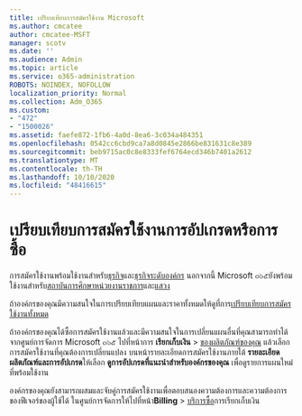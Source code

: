 ```yaml
---
title: เปรียบเทียบการสมัครใช้งาน Microsoft
ms.author: cmcatee
author: cmcatee-MSFT
manager: scotv
ms.date: ''
ms.audience: Admin
ms.topic: article
ms.service: o365-administration
ROBOTS: NOINDEX, NOFOLLOW
localization_priority: Normal
ms.collection: Adm_O365
ms.custom:
- "472"
- "1500026"
ms.assetid: faefe872-1fb6-4a0d-8ea6-3c034a484351
ms.openlocfilehash: 0542cc6cbd9ca7a8d0845e2866be831631c8e389
ms.sourcegitcommit: beb9715ac0c8e8333fef6764ecd346b7401a2612
ms.translationtype: MT
ms.contentlocale: th-TH
ms.lasthandoff: 10/10/2020
ms.locfileid: "48416615"
---
```

# <a name="compare-upgrade-or-purchase-subscriptions"></a>เปรียบเทียบการสมัครใช้งานการอัปเกรดหรือการซื้อ
  
การสมัครใช้งานพร้อมใช้งานสำหรับ[ธุรกิจ](https://www.microsoft.com/microsoft-365/business/compare-all-microsoft-365-business-products?tab=2&rtc=1)และ[ธุรกิจระดับองค์กร](https://www.microsoft.com/microsoft-365/enterprise/compare-office-365-plans?rtc=1) นอกจากนี้ Microsoft ๓๖๕ยังพร้อมใช้งานสำหรับ[สถาบันการศึกษา](https://www.microsoft.com/microsoft-365/academic/compare-office-365-education-plans?rtc=1&activetab=tab%3aprimaryr1)[หน่วยงานราชการ](https://www.microsoft.com/microsoft-365/government/compare-office-365-government-plans?rtc=1)และ[แสวง](https://www.microsoft.com/microsoft-365/nonprofit/office-365-nonprofit-plans-and-pricing?&rtc=1&activetab=tab%3aprimaryr1)
  
ถ้าองค์กรของคุณมีความสนใจในการเปรียบเทียบแผนและราคาทั้งหมดให้ดูที่การ[เปรียบเทียบการสมัครใช้งานทั้งหมด](https://www.microsoft.com/microsoft-365/enterprise/compare-office-365-plans?rtc=1)
  
ถ้าองค์กรของคุณได้ซื้อการสมัครใช้งานแล้วและมีความสนใจในการเปลี่ยนแผนอื่นที่คุณสามารถทำได้จากศูนย์การจัดการ Microsoft ๓๖๕ ไปที่หน้าการ **เรียกเก็บเงิน** \> [ของผลิตภัณฑ์ของคุณ](https://go.microsoft.com/fwlink/p/?linkid=842054) แล้วเลือกการสมัครใช้งานที่คุณต้องการเปลี่ยนแปลง บนหน้ารายละเอียดการสมัครใช้งานภายใต้ **รายละเอียดผลิตภัณฑ์และการอัปเกรด**ให้เลือก **ดูการอัปเกรดที่แนะนำสำหรับองค์กรของคุณ** เพื่อดูรายการแผนใหม่ที่พร้อมใช้งาน
  
องค์กรของคุณยังสามารถผสมและจับคู่การสมัครใช้งานเพื่อตอบสนองความต้องการและความต้องการของฟีเจอร์ของผู้ใช้ได้ ในศูนย์การจัดการให้ไปที่หน้า**Billing** \> [บริการซื้อ](https://go.microsoft.com/fwlink/p/?linkid=868433)การเรียกเก็บเงิน 
